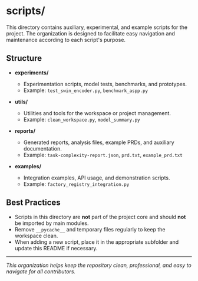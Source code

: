 # scripts/

This directory contains auxiliary, experimental, and example scripts for the project. The organization is designed to facilitate easy navigation and maintenance according to each script's purpose.

## Structure

- **experiments/**
  - Experimentation scripts, model tests, benchmarks, and prototypes.
  - Example: `test_swin_encoder.py`, `benchmark_aspp.py`

- **utils/**
  - Utilities and tools for the workspace or project management.
  - Example: `clean_workspace.py`, `model_summary.py`

- **reports/**
  - Generated reports, analysis files, example PRDs, and auxiliary documentation.
  - Example: `task-complexity-report.json`, `prd.txt`, `example_prd.txt`

- **examples/**
  - Integration examples, API usage, and demonstration scripts.
  - Example: `factory_registry_integration.py`

## Best Practices

- Scripts in this directory are **not** part of the project core and should **not** be imported by main modules.
- Remove `__pycache__` and temporary files regularly to keep the workspace clean.
- When adding a new script, place it in the appropriate subfolder and update this README if necessary.

---

_This organization helps keep the repository clean, professional, and easy to navigate for all contributors._ 